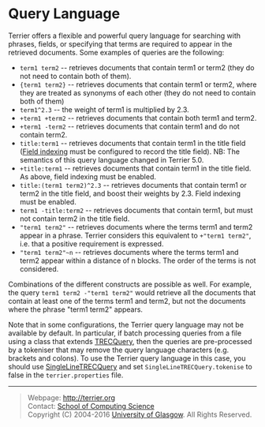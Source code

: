 Query Language
==============

Terrier offers a flexible and powerful query language for searching with phrases, fields, or specifying that terms are required to appear in the retrieved documents. Some examples of queries are the following:

 - `term1 term2`  -- retrieves documents that contain term1 or term2 (they do not need to contain both of them).
 - `{term1 term2}` -- retrieves documents that contain term1 or term2, where they are treated as synonyms of each other (they do not need to contain both of them)
 - `term1^2.3` -- the weight of term1 is multiplied by 2.3.
 - `+term1 +term2`  -- retrieves documents that contain both term1 and term2.
 - `+term1 -term2` -- retrieves documents that contain term1 and do not contain term2.
 - `title:term1` -- retrieves documents that contain term1 in the title field ([Field indexing](configure_indexing.html#fields) must be configured to record the title field). NB: The semantics of this query language changed in Terrier 5.0.
 - `+title:term1` -- retrieves documents that contain term1 in the title field. As above, field indexing must be enabled.
 - `title:(term1 term2)^2.3` -- retrieves documents that contain term1 or term2 in the title field, and boost their weights by 2.3. Field indexing must be enabled.
 - `term1 -title:term2` -- retrieves documents that contain term1, but must not contain term2 in the title field.
 - `"term1 term2"` -- retrieves documents where the terms term1 and term2 appear in a phrase. Terrier considers this equivalent to `+"term1 term2"`, i.e. that a positive requirement is expressed.
 - `"term1 term2"~n` -- retrieves documents where the terms term1 and term2 appear within a distance of n blocks. The order of the terms is not considered.

Combinations of the different constructs are possible as well. For example, the query `term1 term2 -"term1 term2"` would retrieve all the documents that contain at least one of the terms term1 and term2, but not the documents where the phrase "term1 term2" appears.

Note that in some configurations, the Terrier query language may not be available by default. In particular, if batch processing queries from a file using a class that extends [TRECQuery](javadoc/org/terrier/applications/batchquerying/TRECQuery.html), then the queries are pre-processed by a tokeniser that may remove the query language characters (e.g. brackets and colons). To use the Terrier query language in this case, you should use [SingleLineTRECQuery](javadoc/org/terrier/applications/batchquerying/SingleLineTRECQuery.html) and set `SingleLineTRECQuery.tokenise` to false in the `terrier.properties` file.

------------------
> Webpage: <http://terrier.org>  
> Contact: [School of Computing Science](http://www.dcs.gla.ac.uk/)  
> Copyright (C) 2004-2016 [University of Glasgow](http://www.gla.ac.uk/). All Rights Reserved.
